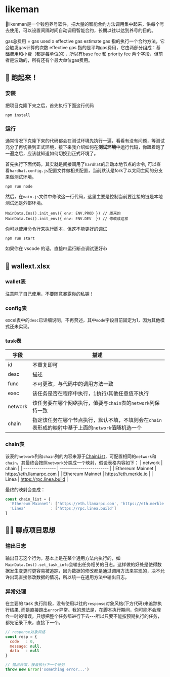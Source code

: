 # likeman
🦸likenman是一个钱包养号软件，把大量的智能合约方法调用集中起来，供每个号去使用，可以设置间隔时间自动调用智能合约，长期以往以达到养号的目的。

gas总费用 = gas used x effective gas
estimate gas  指的执行一个合约方法，它会触发gas计算的次数
effective gas 指的是平均gas费用，它由两部分组成：基础费用和小费（都是每单位的），所以有base fee 和 priority fee 两个字段，但前者是波动的，所有还有个最大单位gas费用。

## 🔧 跑起来！
### 安装
把项目克隆下来之后，首先执行下面这行代码
```
npm install
```
### 运行
通常情况下克隆下来的代码都会在测试环境先执行一遍，看看有没有问题，等测试充分了再切换到正式环境，接下来我介绍如何在**测试环境**中运行代码，你跟着跑了一遍之后，应该就知道如何切换到正式环境了。

首先执行下面代码，其实就是间接调用了`hardhat`的启动本地节点的命令, 可以查看`hardhat.config.js`配置文件做相关配置，当前默认是fork了以太网主网的分支来做测试环境。
```
npm run node
```
然后，在`main.js`文件中修改这一行代码，这里主要是控制当前要连接的链是本地测试还是外部环境。
```
MainData.Ins().init_env({ env: ENV.PROD }) // 原来的
MainData.Ins().init_env({ env: ENV.DEV  }) // 修改成这样
```
你可以使用命令行来执行脚本，但这不能更好的调试
```
npm run start
```
如果你在 vscode 的话，直接`F5`运行断点调试更好👍

## 🦌 wallext.xlsx
### wallet表
注意除了自己使用，不要随意暴露你的私钥！

### config表
excel表中的`desc`已详细说明，不再赘述，其中`mode`字段目前固定为1，因为其他模式还未实现。

### task表
| 字段  | 描述 |
| ---- | --- |
| id      | 不重复即可|
| desc    | 描述 |
| func    | 不可更改，与代码中的调用方法一致 |
| exec    | 该任务是否在程序中执行，1执行/其他任意值不执行 |
| network | 该任务要在哪个网络执行，值要与`chain`表的`network`列保持一致 |
| chain   | 指定该任务在哪个节点执行，默认不填，不填则会在`chain`表形成的映射中基于上面的`network`值随机选一个 |

### chain表
该表的`network`列和`chain`列的内容来源于[ChainList](https://chainlist.org/)，可配置相同的`network`和`chain`，其最终会按照`network`分类成一个映射，假设表格内容如下：
| network          | chain                    |
| ---------------- | ------------------------ |
| Ethereum Mainnet | https://eth.llamarpc.com |
| Ethereum Mainnet | https://eth.merkle.io	  |
| Linea            | https://rpc.linea.build  |

最终的映射会变成：
```javascript
const chain_list = {
  'Ethereum Mainnet': ['https://eth.llamarpc.com', 'https://eth.merkle.io'],
  'Linea'           : ['https://rpc.linea.build']
}
```

## 🧑‍🌾 聊点项目思想
### 输出日志
输出日志这个行为，基本上是在某个通用方法内执行的，如`MainData.Ins().set_task_info`会输出任务相关的日志。这样做的好处是使得数据发生变更时更容易被追踪，因为数据的修改都是通过调用方法来实现的，决不允许出现直接修改数据的情况，所以统一在通用方法中输出日志。
### 异常处理
在主要的 task 执行阶段，没有使用以往的`response`对象风格(下方代码)来追踪执行结果, 而是直接跑出`error`异常。我的想法是，在脚本执行期间，你可能不会理会一时的错误，只想把整个任务都进行下去---所以只要不能按预期执行的任务，都先记录下来，直接下一个。
```javascript
// response对象风格
const resp = {
  code   : 0,
  message: null,
  data   : null
}

// 抛出异常，接着执行下一个任务
throw new Error('something error...')
```
